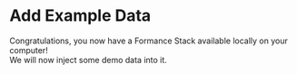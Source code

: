 # Add Example Data
Congratulations, you now have a Formance Stack available locally on your computer!    
We will now inject some demo data into it. 